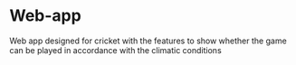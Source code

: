 # Web-app
Web app  designed for cricket with the features to show whether the game can be played in accordance with the climatic conditions
